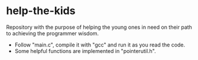 # help-the-kids

Repository with the purpose of helping the young ones in need on their path to achieving the programmer wisdom.
- Follow "main.c", compile it with "gcc" and run it as you read the code.
- Some helpful functions are implemented in "pointerutil.h".
